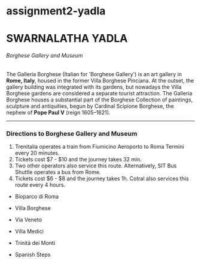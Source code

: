 # assignment2-yadla
# SWARNALATHA YADLA
###### Borghese Gallery and Museum

The Galleria Borghese (Italian for 'Borghese Gallery') is an art gallery in **Rome, Italy**, housed in the former Villa Borghese Pinciana. At the outset, the gallery building was integrated with its gardens, but nowadays the Villa Borghese gardens are considered a separate tourist attraction. The Galleria Borghese houses a substantial part of the Borghese Collection of paintings, sculpture and antiquities, begun by Cardinal Scipione Borghese, the nephew of **Pope Paul V** (reign 1605–1621). 

***
### Directions to Borghese Gallery and Museum

1. Trenitalia operates a train from Fiumicino Aeroporto to Roma Termini every 20 minutes. 
2. Tickets cost $7 - $10 and the journey takes 32 min. 
3. Two other operators also service this route. Alternatively, SIT Bus Shuttle operates a bus from Rome. 
4. Tickets cost $6 - $8 and the journey takes 1h. Cotral also services this route every 4 hours.

- Bioparco di Roma <br>

- Villa Borghese <br>

- Via Veneto <br>

- Villa Medici <br>

- Trinità dei Monti <br>

- Spanish Steps
